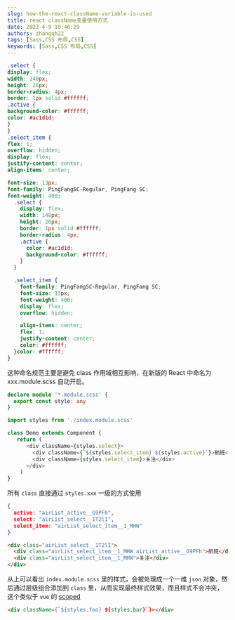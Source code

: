 ```yaml
---
slug: how-the-react-className-variable-is-used
title: react className变量使用方式
date: 2023-4-9 10:46:29
authors: zhangqh22
tags: [Sass,CSS 布局,CSS]
keywords: [Sass,CSS 布局,CSS]
---
```


<!-- truncate -->

```scss title='index.module.scss'
.select {
display: flex;
width: 148px;
height: 26px;
border-radius: 4px;
border: 1px solid #ffffff;
.active {
background-color: #ffffff;
color: #ac1d1d;
}
}
.select_item {
flex: 1;
overflow: hidden;
display: flex;
justify-content: center;
align-items: center;

font-size: 13px;
font-family: PingFangSC-Regular, PingFang SC;
font-weight: 400;
  .select {
    display: flex;
    width: 148px;
    height: 26px;
    border: 1px solid #ffffff;
    border-radius: 4px;
    .active {
      color: #ac1d1d;
      background-color: #ffffff;
    }
  }

  .select_item {
    font-family: PingFangSC-Regular, PingFang SC;
    font-size: 13px;
    font-weight: 400;
    display: flex;
    overflow: hidden;

    align-items: center;
    flex: 1;
    justify-content: center;
    color: #ffffff;
  }color: #ffffff;
}
```

这种命名规范主要是避免 class 作用域相互影响，在新版的 React 中命名为 xxx.module.scss 自动开启。

```typescript title='在 typescript 里是这样的'
declare module '*.module.scss' {
  export const style: any
}
```

```javascript title='index.js'
import styles from './index.module.scss'

class Demo extends Component {
   return (
      <div className={styles.select}>
        <div className={`${styles.select_item} ${styles.active}`}>航班</div>
        <div className={styles.select_item}>关注</div>
      </div>
    )
}
```

所有 `class` 直接通过 `styles.xxx` 一级的方式使用

```json title='styles 变量打印内容如下'
{
  active: "airList_active__G9PFh",
  select: "airList_select__1T2lI",
  select_item: "airList_select_item__1_MHW"
}
```

```html title='最终在浏览器里的组合结果'
<div class="airList_select__1T2lI">
  <div class="airList_select_item__1_MHW airList_active__G9PFh">航班</div>
  <div class="airList_select_item__1_MHW">关注</div>
</div>
```

从上可以看出 `index.module.scss` 里的样式，会被处理成一个一维 `json` 对象，然后通过层级组合添加到 `class` 里，从而实现最终样式效果，而且样式不会冲突，这个类似于 `vue` 的 [scoped](https://vue-loader.vuejs.org/zh/guide/scoped-css.html)

```html title='className多个值'
<div className={`${styles.foo} ${styles.bar}`}></div>
```